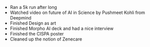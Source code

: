 - Ran a 5k run after long
- Watched video on future of AI in Science by Pushmeet Kohli from Deepmind
- Finished Design as art
- Finished Morpho AI deck and had a nice interview
- Finished the CISPA poster
- Cleaned up the notion of Zenecare